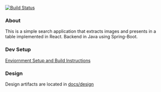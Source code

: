 
[![Build Status](https://travis-ci.org/datim/squid.svg?branch=master)](https://travis-ci.org/datim/squid)

### About
This is a simple search application that extracts images and presents in a table implemented in React.  Backend in Java using Spring-Boot.

### Dev Setup
[Enviornment Setup and Build Instructions](docs/build_instructions.md)

### Design
Design artifacts are located in [docs/design](docs/design)
